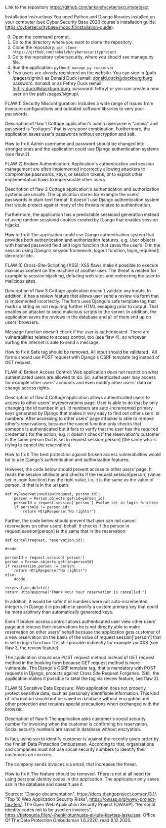 Link to the repository
https://github.com/ankaleh/cybersecurityproject

Installation instructions 
You need Python and Django libraries installed on your computer (see Cyber Security Base 2020 course's installation guide: https://cybersecuritybase.mooc.fi/installation-guide).

0) Open the command prompt.
1) Go to the directory where you want to clone the repository.
2) Clone the repository:
`git clone https://github.com/ankaleh/cybersecurityproject`
3) Go to the repository cybersecurity, where you should see manage.py file.
4) Run the application:
`python3 manage.py runserver`
5) Two users are already registered on the website. You can sign in (path /pages/signin/)  as Donald Duck (email: donald.duck@duckburg.burg, password: donald) or as Fethry Duck (email: fethry.duck@duckburg.burg, password: fethry) or you can create a new user on the path /pages/signup/. 

FLAW 1) Security Misconfiguration: 
Includes a wide range of issues from insecure configurations and outdated software libraries to very poor passwords. 

Description of flaw 1
Cottage application's admin username is "admin" and password is "cottages" that is very poor combination. Furthermore, the application saves user's passwords without encryption and salt.

How to fix it
Admin username and password should be changed into stronger ones and the application could use Django authentication systems (see flaw 2).

FLAW 2) Broken Authentication: 
Application's authentication and session management are often implemented incorrectly allowing attackers to compromise passwords, keys, or session tokens, or to exploit other implementation flaws to impersonate other users.

Description of flaw 2
Cottage application's authentication and authorization systems are unsafe. The application stores for example the users' passwords in plain-text format. It doesn't use Django authentication system that would protect against many of the threats related to authentication.

Furthermore, the application has a predictable sessionid generation instead of using random sessionid cookies created by Django that enables session hijacks.

How to fix it
The application could use Django authentication system that provides both authentication and authorization features, e.g. User objects with hashed password field and login function that saves the user’s ID in the session using Django’s session framework, logout function,  login_required() decorator etc. 

FLAW 3) Cross-Site-Scripting (XSS): 
XSS flaws make it possible to execute malicious content on the machine of another user. The threat is related for example to session hijacking, defacing web sites and redirecting the user to malicious sites. 

Description of flaw 3
Cottage application doesn't validate any inputs. In addition, it has a review feature that allows user send a review via form that is implemented incorrectly. The form uses Django's safe template tag that marks a string as not requiring further HTML escaping prior to output. That enables an attacker to send malicious scripts to the server. In addition, the application saves the reviews in the database and all of them end up on users' browsers.

Message function doesn't check if the user is authenticated. There are vulnerabilities related to access control, too (see flaw 4), so whoever surfing the Internet is able to send a message. 

How to fix it
Safe tag should be removed. All input should be validated . All forms should use POST request with Django's CSRF template tag instead of GET request.

FLAW 4) 
Broken Access Control: 
Web application does not restrict on what authenticated users are allowed to do. So, authenticated user may access for example other users' accounts and even modify other users' data or change access rights.

Description of flaw 4
Cottage application allows authenticated users to access to other users' myreservations page. User is able to do that by only changing the id number in url. Id numbers are auto-incremented primary keys generated by Django that makes it very easy to find out other users' id numbers. After accessing to other users' page attacker is able to remove other's reservations, because the cancel function only checks that someone is authenticated but it fails to verify that the user has the required credentials for the action, e.g. it doesn't check if the reservation's customer is the same person that is set in request.session[person] (the same who is trying to cancel the reservation).

How to fix it
The best protection against broken access vulnerabilities would be to use Django's authentication and authorization features. 

However, the code below should prevent access to other users' page. It reads the session attribute and checks if the request.session[person] (value set in login function) has the right value, i.e. it is the same as the value of person_id that is in the url path:

```
def myReservationsView(request, person_id): 
	person = Person.objects.get(id=person_id)
	personId = request.session['person'] #value set in login function
	if personId != person_id: 
		return HttpResponse("No rights!")
```
Further, the code below should prevent that user can not cancel reservations on other users' behalf. It checks if the person in request.session[person] is the same that in the reservation: 

```
def cancel(request, reservation_id):

#code

personId = request.session['person']
person = Person.objects.get(id=personId)
if reservation.person != person:
	return HttpResponse("No rights!")
else: 
	#code

reservation.delete()
return HttpResponse("Thank you! Your reservation is cancelled.")
````

In addition, it would be safer if id numbers were not auto-incremented integers.  In Django it is possible to specify a custom primary key that could be more arbitrary than automatically generated keys.

Even if broken access controll allows authenticated user view other users' page and remove their reservations he is not directly able to make reservation on other users' behalf because the application gets customer of a new reservation on the basis of the value of  request.session['person'] that is set in login function. It is still possible indirectly for example via XXS (see flaw 3, the review feature).

The application should use POST request method instead of GET request method in the booking form because GET request method is more vulnerable.  The Django's CSRF template tag, that is mandatory with POST requests in Django, protects against Cross Site Request Forgeries. (Still, the application makes it possible to steal the tag via review feature, see flaw 3).

FLAW 5)
Sensitive Data Exposure: Web application does not properly protect sensitive data, such as personally identifiable information. This kind of information should not be saved in database without encryption and other protection and requires special precautions when exchanged with the browser. 

Description of flaw 5
The application asks customer's social security number for invoicing when the customer is confirming his reservation. Social security numbers are saved in database without encryption. 

In fact, using ssn to identify customer is against the recently given order by the finnish Data Protection Ombudsman. According to that, organisations and companies must not use social security numbers to identify their customers on invoices.

The company sends invoices via email, that increases the threat.

How to fix it
The feature should be removed. There is not at all need for using personal identity codes in this application. The application only saves ssn in the database and doesn't use it. 

Sources: 
"Django documentation", https://docs.djangoproject.com/en/3.1/.
"Top 10 Web Application Security Risks", https://owasp.org/www-project-top-ten/. The Open Web Application Security Project (OWASP).
"Personal identity codes not to be used on invoices", https://tietosuoja.fi/en/-/henkilotunnusta-ei-tule-kayttaa-laskuissa. Office Of The Data Protection Ombudsman 1.6.2020, read 8.12.2020.